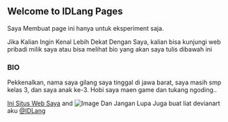 ## Welcome to IDLang Pages

Saya Membuat page ini hanya untuk eksperiment saja.

Jika Kalian Ingin Kenal Lebih Dekat Dengan Saya, kalian bisa kunjungi web pribadi milik saya atau bisa melihat bio yang akan saya tulis dibawah ini

### BIO

Pekkenalkan, nama saya gilang saya tinggal di jawa barat, saya masih smp kelas 3, dan saya anak ke-3.
Hobi saya maen game dan tukang ngoding..

[Ini Situs Web Saya](http://lang.bloger.id/) and ![Image](src)
Dan Jangan Lupa Juga buat liat
devianart aku [@IDLang](https://idlang.deviantart.com)
